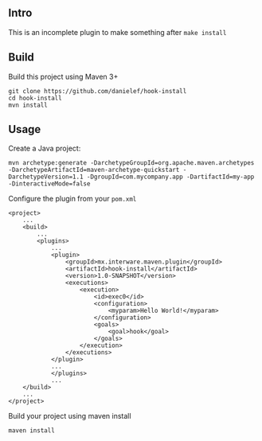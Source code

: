 ## Intro
This is an incomplete plugin to make something after `make install`

## Build
Build this project using Maven 3+
```
git clone https://github.com/danielef/hook-install
cd hook-install
mvn install
```

## Usage
Create a Java project:
```
mvn archetype:generate -DarchetypeGroupId=org.apache.maven.archetypes -DarchetypeArtifactId=maven-archetype-quickstart -DarchetypeVersion=1.1 -DgroupId=com.mycompany.app -DartifactId=my-app -DinteractiveMode=false
```

Configure the plugin from your `pom.xml`
```
<project>
    ...
    <build>
        ...
        <plugins>
            ...
            <plugin>
                <groupId>mx.interware.maven.plugin</groupId>
                <artifactId>hook-install</artifactId>
                <version>1.0-SNAPSHOT</version>
                <executions>
                    <execution>
                        <id>exec0</id>
                        <configuration>
                            <myparam>Hello World!</myparam>
                        </configuration>
                        <goals>
                            <goal>hook</goal>
                        </goals>
                    </execution>
                </executions>
            </plugin>
            ...
            </plugins>
            ...
    </build>
    ...
</project>
```

Build your project using maven install
```
maven install
```
